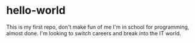 # hello-world
This is my first repo, don't make fun of me
I'm in school for programming, almost done. I'm looking to switch careers and break into the IT world.
